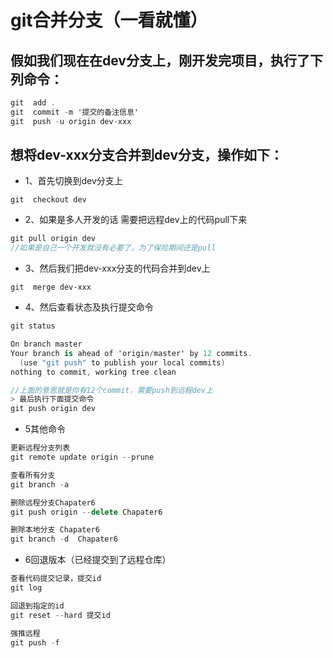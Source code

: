 # git合并分支（一看就懂）


## 假如我们现在在dev分支上，刚开发完项目，执行了下列命令：

```csharp
git  add .
git  commit -m '提交的备注信息'
git  push -u origin dev-xxx
```

## 想将dev-xxx分支合并到dev分支，操作如下：

-   1、首先切换到dev分支上

```undefined
git  checkout dev
```

-   2、如果是多人开发的话 需要把远程dev上的代码pull下来

```cpp
git pull origin dev
//如果是自己一个开发就没有必要了，为了保险期间还是pull
```

-   3、然后我们把dev-xxx分支的代码合并到dev上

```undefined
git  merge dev-xxx
```

-   4、然后查看状态及执行提交命令

```csharp
git status

On branch master
Your branch is ahead of 'origin/master' by 12 commits.
  (use "git push" to publish your local commits)
nothing to commit, working tree clean

//上面的意思就是你有12个commit，需要push到远程dev上 
> 最后执行下面提交命令
git push origin dev
```

-   5其他命令

```cpp
更新远程分支列表
git remote update origin --prune

查看所有分支
git branch -a

删除远程分支Chapater6
git push origin --delete Chapater6

删除本地分支 Chapater6
git branch -d  Chapater6
```

-   6回退版本（已经提交到了远程仓库）

```objectivec
查看代码提交记录，提交id
git log

回退到指定的id
git reset --hard 提交id

强推远程
git push -f
```
